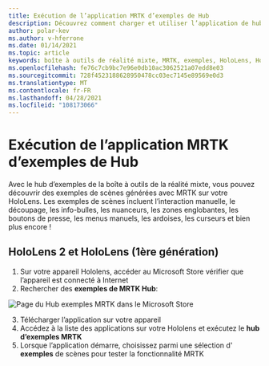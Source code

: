 ```yaml
---
title: Exécution de l’application MRTK d’exemples de Hub
description: Découvrez comment charger et utiliser l’application de hub d’exemples d’outils de réalité mixte sur vos appareils HoloLens.
author: polar-kev
ms.author: v-hferrone
ms.date: 01/14/2021
ms.topic: article
keywords: boîte à outils de réalité mixte, MRTK, exemples, HoloLens, HoloLens 2, nuanceurs, info-bulles, interaction manuelle, découpage, zones englobantes, boutons, menus main, ardoise, curseur
ms.openlocfilehash: fe76c7cb9bc7e96e0db10ac3062521a07edd8e03
ms.sourcegitcommit: 728f4523188628950478cc03ec7145e89569e0d3
ms.translationtype: MT
ms.contentlocale: fr-FR
ms.lasthandoff: 04/28/2021
ms.locfileid: "108173066"
---
```

# <a name="running-the-mrtk-examples-hub-app"></a>Exécution de l’application MRTK d’exemples de Hub

Avec le hub d’exemples de la boîte à outils de la réalité mixte, vous pouvez découvrir des exemples de scènes générées avec MRTK sur votre HoloLens. Les exemples de scènes incluent l’interaction manuelle, le découpage, les info-bulles, les nuanceurs, les zones englobantes, les boutons de presse, les menus manuels, les ardoises, les curseurs et bien plus encore !

## <a name="hololens-2-and-hololens-1st-gen"></a>HoloLens 2 et HoloLens (1ère génération)

1. Sur votre appareil Hololens, accéder au Microsoft Store vérifier que l’appareil est connecté à Internet
2. Rechercher des **exemples de MRTK Hub**:

![Page du Hub exemples MRTK dans le Microsoft Store](images/mrtk-examples-hub-img-01.png)

3. Télécharger l’application sur votre appareil
4. Accédez à la liste des applications sur votre Hololens et exécutez le **hub d’exemples MRTK**
5. Lorsque l’application démarre, choisissez parmi une sélection d' **exemples** de scènes pour tester la fonctionnalité MRTK


